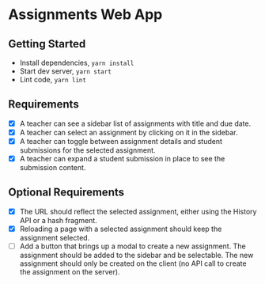 # Assignments Web App

## Getting Started
- Install dependencies, `yarn install`
- Start dev server, `yarn start`
- Lint code, `yarn lint`

## Requirements
- [x] A teacher can see a sidebar list of assignments with title and due date.
- [x] A teacher can select an assignment by clicking on it in the sidebar.
- [x] A teacher can toggle between assignment details and student submissions for the selected assignment.
- [x] A teacher can expand a student submission in place to see the submission content.

## Optional Requirements
- [x] The URL should reflect the selected assignment, either using the History API or a hash fragment.
- [x] Reloading a page with a selected assignment should keep the assignment selected.
- [ ] Add a button that brings up a modal to create a new assignment. The assignment should be added to the sidebar and be selectable. The new assignment should only be created on the client (no API call to create the assignment on the server).
